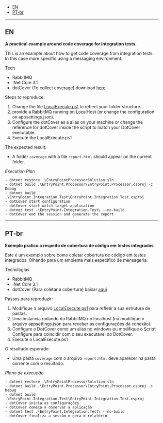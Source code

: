 
- [EN](#en)
- [PT-br](#pt-br)

---

## EN

**A practical example around code coverage for integration tests.**

This is an example about how to get code coverage from integration tests.  
In this case more specific using a messaging environment.  

Tech

- RabbitMQ
- .Net Core 3.1
- dotCover (To collect coverage) download [here](https://www.jetbrains.com/help/dotcover/Running_Coverage_Analysis_from_the_Command_LIne.html)



Steps to reproduce:

1) Change the file [LocalExecute.ps1](entry-point-processor/LocalExecute.ps1) to reflect your folder structure.
2) provide a RabbitMQ running on LocalHost (or change the configuration on appsettings.json).
3) Configure the dotCover as a alias on your machine or change the reference for dotCover inside the script to match your DotCover executable.
4) Execute the LocalExecute.ps1


The expected result:
- A folder `coverage` with a file `report.html` should appear on the current folder.

*Execution Plan*
```
- dotnet restore .\EntryPointProcessorSolution.sln
- dotnet build .\EntryPoint.Processor\EntryPoint.Processor.csproj -c Debug
- dotnet build .\EntryPoint.Integration.Test\EntryPoint.Integration.Test.csproj
- dotCover start configuration
- dotCover start watch target application
- dotnet test .\EntryPoint.Integration.Test\ --no-build
- dotCover end the session and generate the report
```

---

## PT-br

**Exemplo pratico a respeito de cobertura de código em testes integrados**

Este é um exemplo sobre como coletar cobertura de código em testes integrados.
Olhando para um ambiente mais específico de mensageria.

Tecnologias 

- RabbitMQ
- .Net Core 3.1
- dotCover (Para coletar a cobertura) baixar [aqui](https://www.jetbrains.com/help/dotcover/Running_Coverage_Analysis_from_the_Command_LIne.html)
  


Passos para reproduzir:

1) Modifique o arquivo [LocalExecute.ps1](entry-point-processor/LocalExecute.ps1) para refletir a sua estrutura de pastas.
2) Uma instancia rodando do RabbitMQ no localhost (ou modifique o arquivo appsettings.json para receber as configurações da conexão).
3) Configure o DotCover como um alias no windows ou modifique o Script Configure para coincidir com o seu executável do DotCover.
4) Execute o LocalExecute.ps1


O resultado esperado:
- Uma pasta `coverage` com o arquivo `report.html` deve aparecer na pasta corrente com o resultado.

*Plano de execução*
```
- dotnet restore .\EntryPointProcessorSolution.sln
- dotnet build .\EntryPoint.Processor\EntryPoint.Processor.csproj -c Debug
- dotnet build .\EntryPoint.Integration.Test\EntryPoint.Integration.Test.csproj
- dotCover inicia as configurações
- dotCover começa a observar a aplicação
- dotnet test .\EntryPoint.Integration.Test\ --no-build
- dotCover finaliza a sessão e gera o relatório
```